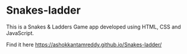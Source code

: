 # Snakes-ladder
This is a Snakes & Ladders Game app developed using HTML, CSS and JavaScript.

Find it here https://ashokkantamreddy.github.io/Snakes-ladder/
